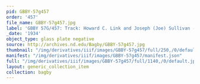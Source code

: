 ```yaml
---
pid: GBBY-57g457
order: '457'
file_name: GBBY-57g457.jpg
label: 'GBBY 57G/457: Track: Howard C. Link and Joseph (Joe) Sullivan - 1934'
_date: '1934'
object_type: glass plate negative
source: http://archives.nd.edu/Bagby/GBBY-57g457.jpg
thumbnail: "/img/derivatives/iiif/images/GBBY-57g457/full/250,/0/default.jpg"
manifest: "/img/derivatives/iiif/images/GBBY-57g457/manifest.json"
full: "/img/derivatives/iiif/images/GBBY-57g457/full/1140,/0/default.jpg"
layout: generic_collection_item
collection: bagby
---
```

